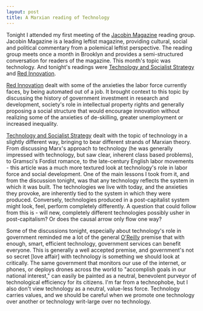 ```yaml
---
layout: post
title: A Marxian reading of Technology
---
```


Tonight I attended my first meeting of the [Jacobin Magazine] reading group. Jacobin Magazine is a leading leftist magazine, providing cultural, social and political commentary from a polemical leftist perspective. The reading group meets once a month in Brooklyn and provides a semi-structured conversation for readers of the magazine. This month's topic was technology. And tonight's readings were [Technology and Socialist Strategy] and [Red Innovation].

[Red Innovation] dealt with some of the anxieties the labor force currently faces, by being automated out of a job. It brought context to this topic by discussing the history of government investment in research and development, society's role in intellectual property rights and generally proposing a social structure that would encourage innovation without realizing some of the anxieties of de-skilling, greater unemployment or increased inequality. 

[Technology and Socialist Strategy] dealt with the topic of technology in a slightly different way, bringing to bear different strands of Marxian theory. From discussing Marx's approach to technology (he was generally impressed with technology, but saw clear, inherent class based problems), to Gramsci's Fordist romance, to the late-century English labor movements - this article was a much more textured look at technology's role in labor force and social development. One of the main lessons I took from it, and from the discussion tonight, was that any technology reflects the system in which it was built. The technologies we live with today, and the anxieties they provoke, are inherently tied to the system in which they were produced. Conversely, technologies produced in a post-capitalist system might look, feel, perform completely differently. A question that could follow from this is - will new, completely different technologies possibly usher in post-capitalism? Or does the causal arrow only flow one way?

Some of the discussions tonight, especially about technology's role in government reminded me a lot of the general [O'Reilly] premise that with enough, smart, efficient technology, government services can benefit everyone. This is generally a well accepted premise, and government's not so secret [love affair] with technology is something we should look at critically. The same government that monitors our use of the internet, or phones, or deploys drones across the world to "accomplish goals in our national interest," can easily be painted as a neutral, benevolent purveyor of technological efficiency for its citizens. I'm far from a technophobe, but I also don't view technology as a neutral, value-less force. Technology carries values, and we should be careful when we promote one technology over another or technology writ-large over no technology.

[Jacobin Magazine]: https://www.jacobinmag.com/

[Technology and Socialist Strategy]: https://www.jacobinmag.com/2015/04/braverman-gramsci-marx-technology/

[Red Innovation]: https://www.jacobinmag.com/2015/03/socialism-innovation-capitalism-smith/

[O'Reilly]: http://www.thebaffler.com/salvos/the-meme-hustler
